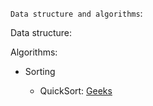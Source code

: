 `Data structure and algorithms`:

Data structure:

Algorithms:

- Sorting

  - QuickSort: [Geeks](https://www.geeksforgeeks.org/quick-sort-algorithm/)